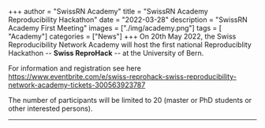 +++
author = "SwissRN Academy"
title = "SwissRN Academy Reproducibility Hackathon"
date = "2022-03-28"
description = "SwissRN Academy First Meeting"
images  = ["./img/academy.png"]
tags = [ "Academy"]
categories = ["News"]
+++
On 20th May 2022, the Swiss Reproducibility Network Academy will host the first national Reproduciblity Hackathon -- **Swiss ReproHack** -- at the University of Bern. 

For information and registration see here https://www.eventbrite.com/e/swiss-reprohack-swiss-reproducibility-network-academy-tickets-300563923787

The number of participants will be limited to 20 (master or PhD students or other interested persons).


---
